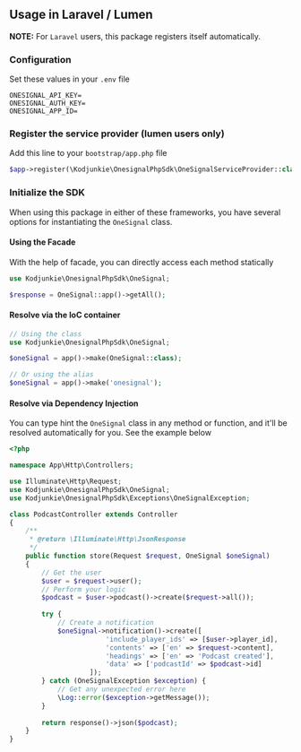## Usage in Laravel / Lumen

**NOTE:** For `Laravel` users, this package registers itself automatically.

### Configuration

Set these values in your `.env` file

```dotenv
ONESIGNAL_API_KEY=
ONESIGNAL_AUTH_KEY=
ONESIGNAL_APP_ID=
```

### Register the service provider (lumen users only)

Add this line to your `bootstrap/app.php` file

```php
$app->register(\Kodjunkie\OnesignalPhpSdk\OneSignalServiceProvider::class);
```

### Initialize the SDK

When using this package in either of these frameworks, you have several options for instantiating the `OneSignal` class.

#### Using the Facade

With the help of facade, you can directly access each method statically

```php
use Kodjunkie\OnesignalPhpSdk\OneSignal;

$response = OneSignal::app()->getAll();

```

#### Resolve via the IoC container

```php
// Using the class
use Kodjunkie\OnesignalPhpSdk\OneSignal;

$oneSignal = app()->make(OneSignal::class);

// Or using the alias
$oneSignal = app()->make('onesignal');
```

#### Resolve via Dependency Injection

You can type hint the `OneSignal` class in any method or function, and it'll be resolved automatically for you. See the
example below

```php
<?php

namespace App\Http\Controllers;

use Illuminate\Http\Request;
use Kodjunkie\OnesignalPhpSdk\OneSignal;
use Kodjunkie\OnesignalPhpSdk\Exceptions\OneSignalException;

class PodcastController extends Controller
{
    /**
     * @return \Illuminate\Http\JsonResponse
     */
    public function store(Request $request, OneSignal $oneSignal)
    {
        // Get the user
        $user = $request->user();
        // Perform your logic
        $podcast = $user->podcast()->create($request->all());
        
        try {
            // Create a notification
            $oneSignal->notification()->create([
                        'include_player_ids' => [$user->player_id],
                        'contents' => ['en' => $request->content],
                        'headings' => ['en' => 'Podcast created'],
                        'data' => ['podcastId' => $podcast->id]
                    ]);
        } catch (OneSignalException $exception) {
            // Get any unexpected error here
            \Log::error($exception->getMessage());
        }
        
        return response()->json($podcast);
    }
}

```

